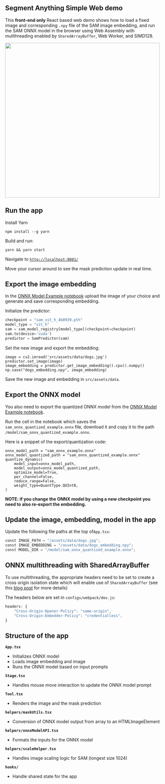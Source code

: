 ## Segment Anything Simple Web demo

This **front-end only** React based web demo shows how to load a fixed image and corresponding `.npy` file of the SAM image embedding, and run the SAM ONNX model in the browser using Web Assembly with mulithreading enabled by `SharedArrayBuffer`, Web Worker, and SIMD128.

<img src="https://github.com/facebookresearch/segment-anything/raw/main/assets/minidemo.gif" width="500"/>

## Run the app

Install Yarn

```
npm install --g yarn
```

Build and run:

```
yarn && yarn start
```

Navigate to [`http://localhost:8081/`](http://localhost:8081/)

Move your cursor around to see the mask prediction update in real time.

## Export the image embedding

In the [ONNX Model Example notebook](https://github.com/facebookresearch/segment-anything/blob/main/notebooks/onnx_model_example.ipynb) upload the image of your choice and generate and save corresponding embedding.

Initialize the predictor:

```python
checkpoint = "sam_vit_h_4b8939.pth"
model_type = "vit_h"
sam = sam_model_registry[model_type](checkpoint=checkpoint)
sam.to(device='cuda')
predictor = SamPredictor(sam)
```

Set the new image and export the embedding:

```
image = cv2.imread('src/assets/data/dogs.jpg')
predictor.set_image(image)
image_embedding = predictor.get_image_embedding().cpu().numpy()
np.save("dogs_embedding.npy", image_embedding)
```

Save the new image and embedding in `src/assets/data`.

## Export the ONNX model

You also need to export the quantized ONNX model from the [ONNX Model Example notebook](https://github.com/facebookresearch/segment-anything/blob/main/notebooks/onnx_model_example.ipynb).

Run the cell in the notebook which saves the `sam_onnx_quantized_example.onnx` file, download it and copy it to the path `/model/sam_onnx_quantized_example.onnx`.

Here is a snippet of the export/quantization code:

```
onnx_model_path = "sam_onnx_example.onnx"
onnx_model_quantized_path = "sam_onnx_quantized_example.onnx"
quantize_dynamic(
    model_input=onnx_model_path,
    model_output=onnx_model_quantized_path,
    optimize_model=True,
    per_channel=False,
    reduce_range=False,
    weight_type=QuantType.QUInt8,
)
```

**NOTE: if you change the ONNX model by using a new checkpoint you need to also re-export the embedding.**

## Update the image, embedding, model in the app

Update the following file paths at the top of`App.tsx`:

```py
const IMAGE_PATH = "/assets/data/dogs.jpg";
const IMAGE_EMBEDDING = "/assets/data/dogs_embedding.npy";
const MODEL_DIR = "/model/sam_onnx_quantized_example.onnx";
```

## ONNX multithreading with SharedArrayBuffer

To use multithreading, the appropriate headers need to be set to create a cross origin isolation state which will enable use of `SharedArrayBuffer` (see this [blog post](https://cloudblogs.microsoft.com/opensource/2021/09/02/onnx-runtime-web-running-your-machine-learning-model-in-browser/) for more details)

The headers below are set in `configs/webpack/dev.js`:

```js
headers: {
    "Cross-Origin-Opener-Policy": "same-origin",
    "Cross-Origin-Embedder-Policy": "credentialless",
}
```

## Structure of the app

**`App.tsx`**

- Initializes ONNX model
- Loads image embedding and image
- Runs the ONNX model based on input prompts

**`Stage.tsx`**

- Handles mouse move interaction to update the ONNX model prompt

**`Tool.tsx`**

- Renders the image and the mask prediction

**`helpers/maskUtils.tsx`**

- Conversion of ONNX model output from array to an HTMLImageElement

**`helpers/onnxModelAPI.tsx`**

- Formats the inputs for the ONNX model

**`helpers/scaleHelper.tsx`**

- Handles image scaling logic for SAM (longest size 1024)

**`hooks/`**

- Handle shared state for the app
